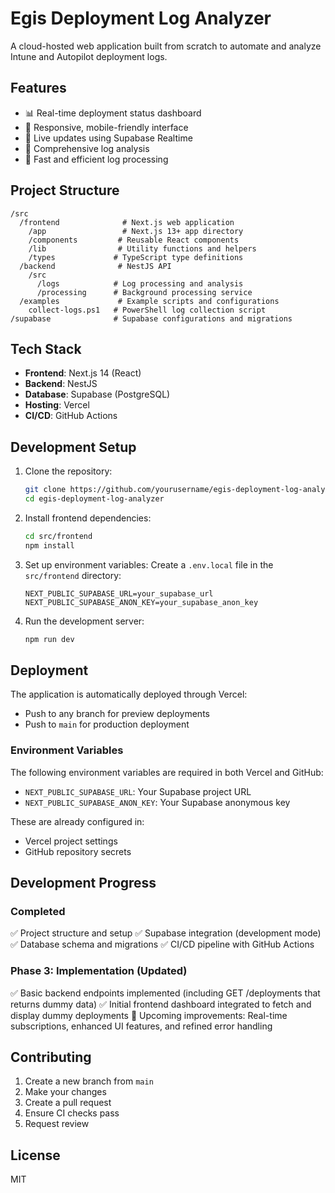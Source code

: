 # Egis Deployment Log Analyzer

A cloud-hosted web application built from scratch to automate and analyze Intune and Autopilot deployment logs.

## Features

- 📊 Real-time deployment status dashboard
- 📱 Responsive, mobile-friendly interface
- 🔄 Live updates using Supabase Realtime
- 📝 Comprehensive log analysis
- 🚀 Fast and efficient log processing

## Project Structure

```
/src
  /frontend              # Next.js web application
    /app                 # Next.js 13+ app directory
    /components         # Reusable React components
    /lib                # Utility functions and helpers
    /types             # TypeScript type definitions
  /backend              # NestJS API
    /src
      /logs            # Log processing and analysis
      /processing      # Background processing service
  /examples             # Example scripts and configurations
    collect-logs.ps1   # PowerShell log collection script
/supabase              # Supabase configurations and migrations
```

## Tech Stack

- **Frontend**: Next.js 14 (React)
- **Backend**: NestJS
- **Database**: Supabase (PostgreSQL)
- **Hosting**: Vercel
- **CI/CD**: GitHub Actions

## Development Setup

1. Clone the repository:
   ```bash
   git clone https://github.com/yourusername/egis-deployment-log-analyzer.git
   cd egis-deployment-log-analyzer
   ```

2. Install frontend dependencies:
   ```bash
   cd src/frontend
   npm install
   ```

3. Set up environment variables:
   Create a `.env.local` file in the `src/frontend` directory:
   ```
   NEXT_PUBLIC_SUPABASE_URL=your_supabase_url
   NEXT_PUBLIC_SUPABASE_ANON_KEY=your_supabase_anon_key
   ```

4. Run the development server:
   ```bash
   npm run dev
   ```

## Deployment

The application is automatically deployed through Vercel:

- Push to any branch for preview deployments
- Push to `main` for production deployment

### Environment Variables

The following environment variables are required in both Vercel and GitHub:

- `NEXT_PUBLIC_SUPABASE_URL`: Your Supabase project URL
- `NEXT_PUBLIC_SUPABASE_ANON_KEY`: Your Supabase anonymous key

These are already configured in:
- Vercel project settings
- GitHub repository secrets

## Development Progress

### Completed
✅ Project structure and setup
✅ Supabase integration (development mode)
✅ Database schema and migrations
✅ CI/CD pipeline with GitHub Actions

### Phase 3: Implementation (Updated)
✅ Basic backend endpoints implemented (including GET /deployments that returns dummy data)
✅ Initial frontend dashboard integrated to fetch and display dummy deployments
🔄 Upcoming improvements: Real-time subscriptions, enhanced UI features, and refined error handling

## Contributing

1. Create a new branch from `main`
2. Make your changes
3. Create a pull request
4. Ensure CI checks pass
5. Request review

## License

MIT
